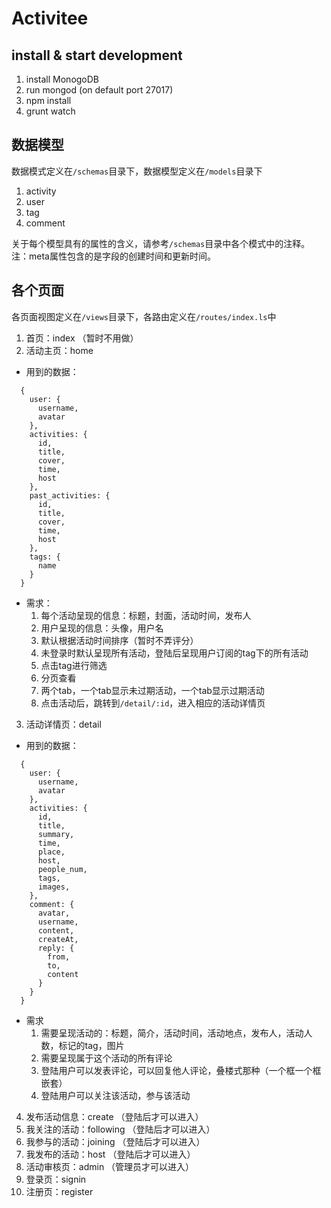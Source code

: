 # Activitee

## install & start development
1. install MonogoDB
2. run mongod (on default port 27017)
3. npm install
4. grunt watch

## 数据模型
数据模式定义在`/schemas`目录下，数据模型定义在`/models`目录下

1. activity
2. user
3. tag
4. comment

关于每个模型具有的属性的含义，请参考`/schemas`目录中各个模式中的注释。注：meta属性包含的是字段的创建时间和更新时间。

## 各个页面
各页面视图定义在`/views`目录下，各路由定义在`/routes/index.ls`中

1. 首页：index （暂时不用做）
2. 活动主页：home
  * 用到的数据：
  ```
    {
      user: {
        username,
        avatar
      },
      activities: {
        id,
        title,
        cover,
        time,
        host
      },
      past_activities: {
        id,
        title,
        cover,
        time,
        host
      },
      tags: {
        name
      }
    }
  ```
  * 需求：
    1. 每个活动呈现的信息：标题，封面，活动时间，发布人
    2. 用户呈现的信息：头像，用户名
    3. 默认根据活动时间排序（暂时不弄评分）
    4. 未登录时默认呈现所有活动，登陆后呈现用户订阅的tag下的所有活动
    5. 点击tag进行筛选
    6. 分页查看
    7. 两个tab，一个tab显示未过期活动，一个tab显示过期活动
    8. 点击活动后，跳转到`/detail/:id`，进入相应的活动详情页
3. 活动详情页：detail
  * 用到的数据：
  ```
    {
      user: {
        username,
        avatar
      },
      activities: {
        id,
        title,
        summary,
        time,
        place,
        host,
        people_num,
        tags,
        images,
      },
      comment: {
        avatar,
        username,
        content,
        createAt,
        reply: {
          from,
          to,
          content
        }
      }
    }
  ```
  * 需求
    1. 需要呈现活动的：标题，简介，活动时间，活动地点，发布人，活动人数，标记的tag，图片
    2. 需要呈现属于这个活动的所有评论
    3. 登陆用户可以发表评论，可以回复他人评论，叠楼式那种（一个框一个框嵌套）
    4. 登陆用户可以关注该活动，参与该活动
4. 发布活动信息：create （登陆后才可以进入）
5. 我关注的活动：following （登陆后才可以进入）
6. 我参与的活动：joining （登陆后才可以进入）
7. 我发布的活动：host （登陆后才可以进入）
8. 活动审核页：admin （管理员才可以进入）
9. 登录页：signin
10. 注册页：register

